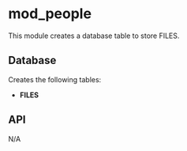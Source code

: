 mod_people
===========

This module creates a database table to store FILES.


Database
--------

Creates the following tables:
- **FILES**

API
---

N/A
